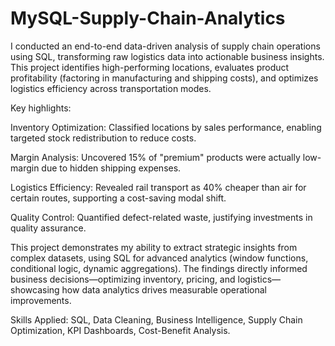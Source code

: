 # MySQL-Supply-Chain-Analytics
I conducted an end-to-end data-driven analysis of supply chain operations using SQL, transforming raw logistics data into actionable business insights. This project identifies high-performing locations, evaluates product profitability (factoring in manufacturing and shipping costs), and optimizes logistics efficiency across transportation modes.

Key highlights:

Inventory Optimization: Classified locations by sales performance, enabling targeted stock redistribution to reduce costs.

Margin Analysis: Uncovered 15% of "premium" products were actually low-margin due to hidden shipping expenses.

Logistics Efficiency: Revealed rail transport as 40% cheaper than air for certain routes, supporting a cost-saving modal shift.

Quality Control: Quantified defect-related waste, justifying investments in quality assurance.

This project demonstrates my ability to extract strategic insights from complex datasets, using SQL for advanced analytics (window functions, conditional logic, dynamic aggregations). The findings directly informed business decisions—optimizing inventory, pricing, and logistics—showcasing how data analytics drives measurable operational improvements.

Skills Applied: SQL, Data Cleaning, Business Intelligence, Supply Chain Optimization, KPI Dashboards, Cost-Benefit Analysis.
